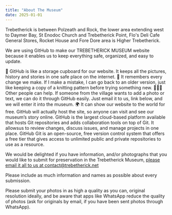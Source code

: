 ```yaml
---
title: "About The Museum"
date: 2025-01-01
---
```


Trebetherick is between Polzeath and Rock, the lower area extending west to Daymer Bay, St Enodoc Church and Trebetherick Point, Flo's Deli Cafe General Stores, Rocket House and Fore Dore area is Higher Trebetherick.

We are using GitHub to make our TREBETHERICK MUSEUM website because it enables us to keep everything safe, organized, and easy to update.

🧺 GitHub is ​like a storage cupboard for our website. It keeps all the pictures, history and stories in one safe place on the internet.
🧶 It remembers every change we make. If I make a mistake, I can go back to an older version, just like keeping a copy of a knitting pattern before trying something new.
🧑‍🤝‍🧑 Other people can help. If someone from the village wants to add a photo or text, we can do it through GitHub easily.​ Just email it to us, link below, and we will enter it into the museum.
🌍 It can show our website to the world for free. GitHub will actually host the site, so anyone can visit and see our museum’s story online.
GitHub is the largest cloud-based platform available that hosts Git repositories and adds collaboration tools on top of Git. It allows ​us to review changes, discuss issues, and manage projects in one place. GitHub ​Git is an open-source, free version control system that offers a free tier that gives access ​to unlimited public and private repositories t​o use as ​a resource​.


We would be delighted if you have information, and/or photographs that you would like to submit for preservation in the Trebetherick Museum, [please email it all to us at contact@trebetherick.net](mailto:contact@trebetherick.net)

Please include as much information and names as possible about every submission. 

Please submit your photos in as high a quality as you can, original resolution ideally, and be aware that apps like WhatsApp reduce the quality of photos (ask for originals by email, if you have been sent photos through WhatsApp).



